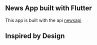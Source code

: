 ## **News App built with Flutter**

This app is built with the api [newsapi](https://newsapi.org)

## Inspired by Design



